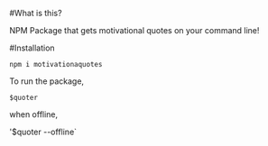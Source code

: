 #What is this?

NPM Package that gets motivational quotes on your command line!

#Installation

`npm i motivationaquotes`

To run the package,

`$quoter`

when offline, 

'$quoter --offline`

